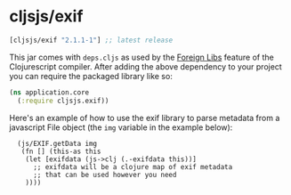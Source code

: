 # cljsjs/exif

[](dependency)
```clojure
[cljsjs/exif "2.1.1-1"] ;; latest release
```
[](/dependency)

This jar comes with `deps.cljs` as used by the [Foreign Libs][flibs]
feature of the Clojurescript compiler. After adding the above
dependency to your project you can require the packaged library like
so:

```clojure
(ns application.core
  (:require cljsjs.exif))
```

Here's an example of how to use the exif library to parse metadata
from a javascript File object (the `img` variable in the example below):

```
  (js/EXIF.getData img
   (fn [] (this-as this 
    (let [exifdata (js->clj (.-exifdata this))]
      ;; exifdata will be a clojure map of exif metadata
      ;; that can be used however you need
    ))))
```

[flibs]: https://github.com/clojure/clojurescript/wiki/Packaging-Foreign-Dependencies
